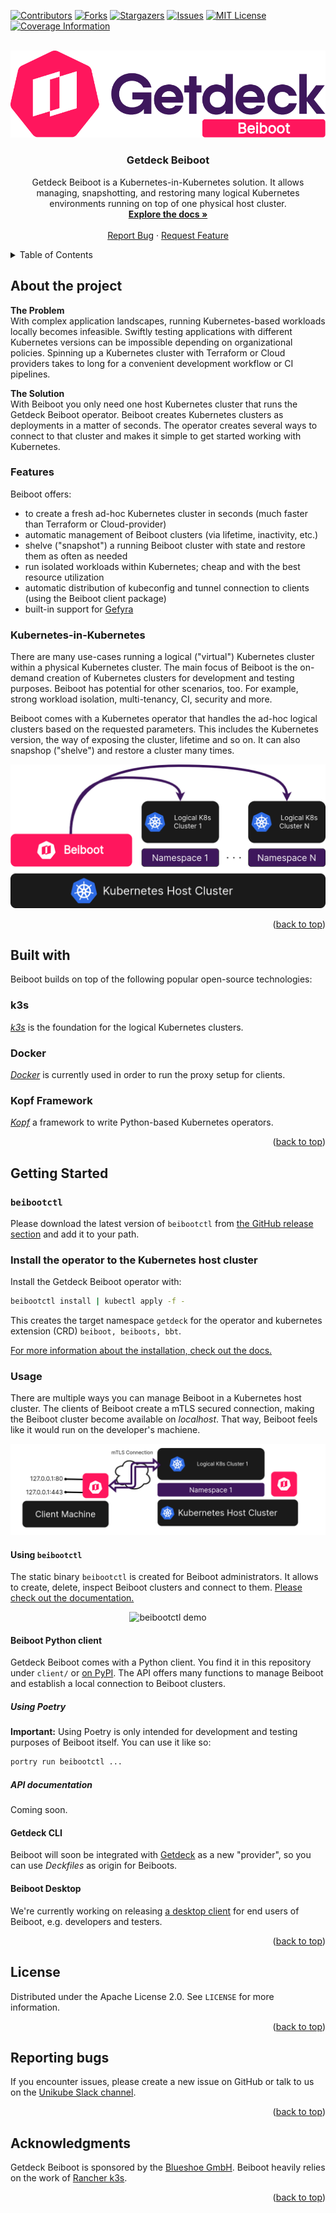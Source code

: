 <div id="top"></div>

<!-- PROJECT SHIELDS -->
[![Contributors][contributors-shield]][contributors-url]
[![Forks][forks-shield]][forks-url]
[![Stargazers][stars-shield]][stars-url]
[![Issues][issues-shield]][issues-url]
[![MIT License][license-shield]][license-url]
[![Coverage Information][codecov-shield]][codecov-url]


<!-- PROJECT LOGO -->
<br />
<div align="center">
  <a href="https://github.com/Getdeck/beiboot">
    <img src="https://github.com/Getdeck/beiboot/raw/main/docs/static/img/logo.png" alt="Getdeck Beiboot Logo"/>
  </a>

  <h3 align="center">Getdeck Beiboot</h3>

  <p align="center">
    Getdeck Beiboot is a Kubernetes-in-Kubernetes solution. It allows managing, snapshotting, and restoring many logical Kubernetes environments running on top of one physical host cluster.
    <br />
    <a href="https://getdeck.dev/beiboot/"><strong>Explore the docs »</strong></a>
    <br />
    <br />
    <a href="https://github.com/Getdeck/beiboot/issues">Report Bug</a>
    ·
    <a href="https://github.com/Getdeck/beiboot/issues">Request Feature</a>
  </p>
</div>

<!-- TABLE OF CONTENTS -->
<details>
  <summary>Table of Contents</summary>
  <ol>
    <li>
      <a href="#about-the-project">About The Project</a>
      <ul>
        <li><a href="#features">Features</a></li>
        <li><a href="#what-is-hybrid-cloud-development">What is hybrid cloud development?</a></li>
        <li><a href="#kubernetes-in-kubernetes">Kubernetes-in-Kubernetes</a></li>
      </ul>
    </li>
    <li>
      <a href="#built-with">Built with</a>
    </li>
    <li>
      <a href="#getting-started">Getting Started</a>
      <ul>
        <li><a href="#install-the-operator-to-the-kubernetes-host-cluster">Install the operator to the Kubernetes host cluster</a></li>
        <li><a href="#usage">Usage</a></li>
      </ul>
    </li>
    <li><a href="#license">License</a></li>
    <li><a href="#reporting-bugs">Reporting bugs</a></li>
    <li><a href="#acknowledgments">Acknowledgments</a></li>
  </ol>
</details>

<!-- ABOUT THE PROJECT -->
## About the project
**The Problem**  
With complex application landscapes, running Kubernetes-based workloads locally becomes infeasible. Swiftly testing applications with different Kubernetes versions can be impossible depending on organizational policies. Spinning up a Kubernetes cluster with Terraform or Cloud providers takes to long for a convenient development workflow or CI pipelines.

**The Solution**  
With Beiboot you only need one host Kubernetes cluster that runs the Getdeck Beiboot operator. Beiboot creates Kubernetes clusters as deployments in a matter of seconds. The operator creates several ways to connect to that cluster and makes it simple to get started working with Kubernetes.

### Features
Beiboot offers:
- to create a fresh ad-hoc Kubernetes cluster in seconds (much faster than Terraform or Cloud-provider)
- automatic management of Beiboot clusters (via lifetime, inactivity, etc.)
- shelve ("snapshot") a running Beiboot cluster with state and restore them as often as needed
- run isolated workloads within Kubernetes; cheap and with the best resource utilization
- automatic distribution of kubeconfig and tunnel connection to clients (using the Beiboot client package)
- built-in support for [Gefyra](https://gefyra.dev)


### Kubernetes-in-Kubernetes
There are many use-cases running a logical ("virtual") Kubernetes cluster within a physical Kubernetes cluster. The main focus of Beiboot is the on-demand creation of Kubernetes clusters for development and testing purposes. Beiboot has potential for other scenarios, too. For example, strong workload isolation, multi-tenancy, CI, security and more.   
  
Beiboot comes with a Kubernetes operator that handles the ad-hoc logical clusters based on the requested parameters. 
This includes the Kubernetes version, the way of exposing the cluster, lifetime and so on. It can also snapshop ("shelve") and restore a cluster many times.

<div align="center">
    <img src="https://github.com/Getdeck/beiboot/raw/main/docs/static/img/beiboot-ops.png" alt="Beiboot operator"/>
</div>

<p align="right">(<a href="#top">back to top</a>)</p> 

## Built with
Beiboot builds on top of the following popular open-source technologies:

### k3s
[*k3s*](https://rancher.com/docs/k3s/latest/en/) is the foundation for the logical Kubernetes clusters. 

### Docker
[*Docker*](https://docker.io) is currently used in order to run the proxy setup for clients.

### Kopf Framework
[*Kopf*](https://github.com/nolar/kopf) a framework to write Python-based Kubernetes operators.


<p align="right">(<a href="#top">back to top</a>)</p>

<!-- GETTING STARTED -->
## Getting Started
### `beibootctl`
Please download the latest version of `beibootctl` from [the GitHub release section](https://github.com/Getdeck/beiboot/releases/latest/) and add it to your path.

### Install the operator to the Kubernetes host cluster
Install the Getdeck Beiboot operator with:
```bash
beibootctl install | kubectl apply -f -
```
This creates the target namespace `getdeck` for the operator and kubernetes extension (CRD) `beiboot, beiboots, bbt`.

[For more information about the installation, check out the docs.](https://getdeck.dev/beiboot/installation/basics/)


### Usage
There are multiple ways you can manage Beiboot in a Kubernetes host cluster. The clients of Beiboot create a mTLS secured connection, making the Beiboot cluster become available on *localhost*. That way,
Beiboot feels like it would run on the developer's machiene.

<div align="center">
    <img src="https://github.com/Getdeck/beiboot/raw/main/docs/static/img/beiboot-client-connection.png" alt="Beiboot client connect"/>
</div>


#### Using `beibootctl`
The static binary `beibootctl` is created for Beiboot administrators. It allows to create, delete, inspect Beiboot clusters and connect to them. [Please check out the documentation.](https://getdeck.dev/beiboot/beibootctl/)

<div align="center">
    <img src="https://github.com/Getdeck/beiboot/raw/main/docs/static/img/beiboot-demo.gif" alt="beibootctl demo"/>
</div>

#### Beiboot Python client
Getdeck Beiboot comes with a Python client. You find it in this repository under `client/` or [on PyPI](https://pypi.org/project/beiboot/). The API offers many functions to manage Beiboot and establish a local connection to Beiboot clusters.

##### Using Poetry
**Important:** Using Poetry is only intended for development and testing purposes of Beiboot itself.
You can use it like so:
```bash
portry run beibootctl ...
```


##### API documentation
Coming soon.

#### Getdeck CLI
Beiboot will soon be integrated with [Getdeck](https://getdeck.dev/docs/deckfile/specs#provider) as a new "provider", so
you can use _Deckfiles_ as origin for Beiboots.

#### Beiboot Desktop
We're currently working on releasing [a desktop client](https://github.com/Getdeck/beiboot-desktop) for end users  of Beiboot, e.g. developers and testers.

<p align="right">(<a href="#top">back to top</a>)</p>

<!-- LICENSE -->
## License
Distributed under the Apache License 2.0. See `LICENSE` for more information.

<p align="right">(<a href="#top">back to top</a>)</p>

## Reporting bugs
If you encounter issues, please create a new issue on GitHub or talk to us on the
[Unikube Slack channel](https://unikubeworkspace.slack.com/). 

<p align="right">(<a href="#top">back to top</a>)</p>

## Acknowledgments
Getdeck Beiboot is sponsored by the [Blueshoe GmbH](https://blueshoe.io). Beiboot heavily relies on the work of [Rancher
k3s](https://rancher.com/docs/k3s/latest/en/).

<p align="right">(<a href="#top">back to top</a>)</p>

<!-- MARKDOWN LINKS & IMAGES -->
<!-- https://www.markdownguide.org/basic-syntax/#reference-style-links -->
[contributors-shield]: https://img.shields.io/github/contributors/Getdeck/beiboot.svg?style=for-the-badge
[contributors-url]: https://github.com/Getdeck/beiboot/graphs/contributors
[forks-shield]: https://img.shields.io/github/forks/Getdeck/beiboot.svg?style=for-the-badge
[forks-url]: https://github.com/Getdeck/beiboot/network/members
[stars-shield]: https://img.shields.io/github/stars/Getdeck/beiboot.svg?style=for-the-badge
[stars-url]: https://github.com/Getdeck/beiboot/stargazers
[issues-shield]: https://img.shields.io/github/issues/Getdeck/beiboot.svg?style=for-the-badge
[issues-url]: https://github.com/Getdeck/beiboot/issues
[license-shield]: https://img.shields.io/github/license/Getdeck/beiboot.svg?style=for-the-badge
[license-url]: https://github.com/Getdeck/beiboot/blob/master/LICENSE.txt
[codecov-shield]: https://img.shields.io/codecov/c/gh/Getdeck/beiboot?style=for-the-badge&token=QI26A1R5E9
[codecov-url]: https://codecov.io/gh/Getdeck/beiboot


